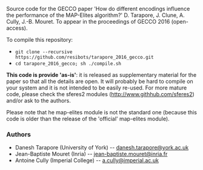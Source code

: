 Source code for the GECCO paper 'How do different encodings influence the performance of the MAP-Elites algorithm?'
D. Tarapore, J. Clune, A. Cully, J.-B. Mouret. To appear in the proceedings of GECCO 2016 (open-access).

To compile this repository: 
- `git clone --recursive https://github.com/resibots/tarapore_2016_gecco.git`
- `cd tarapore_2016_gecco; sh ./compile.sh`

**This code is provide 'as-is'**: it is released as supplementary material for the paper so that all the details are open. It will probably be hard to compile on your system and it is not intended to be easily re-used. For more mature code, please check the sferes2 modules (http://www.githhub.com/sferes2) and/or ask to the authors.

Please note that he map-elites module is not the standard one (because this code is older than the release of the 'official' map-elites module).

### Authors
- Danesh Tarapore (University of York) -- danesh.tarapore@york.ac.uk
- Jean-Baptiste Mouret (Inria) -- jean-baptiste.mouret@inria.fr
- Antoine Cully (Imperial College) -- a.cully@imperial.ac.uk

